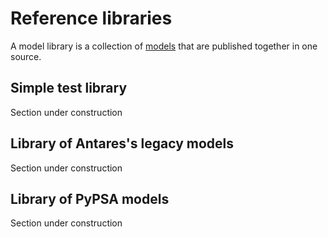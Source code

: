 # Reference libraries

A model library is a collection of [models](models.md) that are published together in one source.  


## Simple test library

Section under construction

## Library of Antares's legacy models

Section under construction


## Library of PyPSA models

Section under construction
